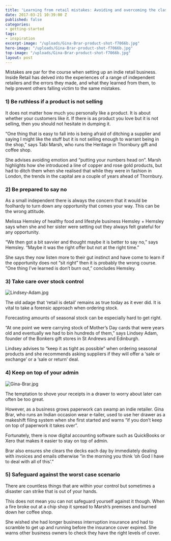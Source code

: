 ```yaml
---
title: 'Learning from retail mistakes: Avoiding and overcoming the classic errors'
date: 2017-03-21 10:39:00 Z
published: false
categories:
- getting-started
tags:
- inspiration
excerpt-image: "/uploads/Gina-Brar-product-shot-f7066b.jpg"
hero-image: "/uploads/Gina-Brar-product-shot-f7066b.jpg"
top-image: "/uploads/Gina-Brar-product-shot-f7066b.jpg"
layout: post
---
```


Mistakes are par for the course when setting up an indie retail business. Inside Retail has delved into the experiences of a range of independent retailers and the errors they made, and what they learned from them, to help prevent others falling victim to the same mistakes.

### 1) Be ruthless if a product is not selling

It does not matter how much you personally like a product. It is about whether your customers like it. If there is as product you love but it is not selling, then you should not hesitate in dumping it.

“One thing that is easy to fall into is being afraid of ditching a supplier and saying I might like the stuff but it is not selling enough to warrant being in the shop,” says Tabi Marsh, who runs the Heritage in Thornbury gift and coffee shop.

She advises avoiding emotion and “putting your numbers head on”. Marsh highlights how she introduced a line of copper and rose gold products, but had to ditch them when she realised that while they were in fashion in London, the trends in the capital are a couple of years ahead of Thornbury.

### 2) Be prepared to say no

As a small independent there is always the concern that it would be foolhardy to turn down any opportunity that comes your way. This can be the wrong attitude.

Melissa Hemsley of healthy food and lifestyle business Hemsley \+ Hemsley says when she and her sister were setting out they always felt grateful for any opportunity.

“We then got a bit savvier and thought maybe it is better to say no,” says Hemsley. “Maybe it was the right offer but not at the right time.”

She says they now listen more to their gut instinct and have come to learn if the opportunity does not “sit right” then it is probably the wrong course. “One thing I’ve learned is don’t burn out,” concludes Hemsley.

### 3) Take care over stock control

![Lindsey-Adam.jpg](/uploads/Lindsey-Adam.jpg)

The old adage that ‘retail is detail’ remains as true today as it ever did. It is vital to take a forensic approach when ordering stock.

Forecasting amounts of seasonal stock can be especially hard to get right.

“At one point we were carrying stock of Mother’s Day cards that were years old and eventually we had to bin hundreds of them,” says Lindsey Adam, founder of the Bonkers gift stores in St Andrews and Edinburgh.

Lindsey advises to “keep it as tight as possible” when ordering seasonal products and she recommends asking suppliers if they will offer a ‘sale or exchange’ or a ‘sale or return’ deal.

### 4) Keep on top of your admin

![Gina-Brar.jpg](/uploads/Gina-Brar.jpg)

The temptation to shove your receipts in a drawer to worry about later can often be too great.

However, as a business grows paperwork can swamp an indie retailer. Gina Brar, who runs an Indian occasion wear e-tailer, used to use her drawer as a makeshift filing system when she first started and warns “if you don’t keep on top of paperwork it takes over”.

Fortunately, there is now digital accounting software such as QuickBooks or Xero that makes it easier to stay on top of admin.

Brar also ensures she clears the decks each day by immediately dealing with invoices and emails otherwise “in the morning you think ‘oh God I have to deal with all of this’.”

### 5) Safeguard against the worst case scenario

There are countless things that are within your control but sometimes a disaster can strike that is out of your hands.

This does not mean you can not safeguard yourself against it though. When a fire broke out at a chip shop it spread to Marsh’s premises and burned down her coffee shop.

She wished she had longer business interruption insurance and had to scramble to get up and running before the insurance cover expired.  She warns other business owners to check they have the right levels of cover.